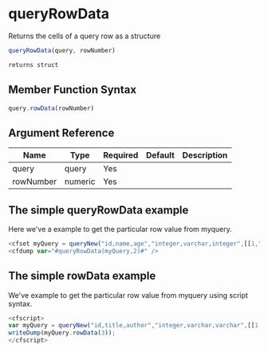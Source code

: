 # queryRowData

Returns the cells of a query row as a structure

```javascript
queryRowData(query, rowNumber)
```

```javascript
returns struct
```

## Member Function Syntax

```javascript
query.rowData(rowNumber)
```

## Argument Reference

| Name | Type | Required | Default | Description |
| --- | --- | --- | --- | --- |
| query | query | Yes |  |  |
| rowNumber | numeric | Yes |  |  |

## The simple queryRowData example

Here we've a example to get the particular row value from myquery.

```javascript
<cfset myQuery = queryNew("id,name,age","integer,varchar,integer",[[1,"Dharshini",20],[2,"Subash",18]])>
<cfdump var="#queryRowData(myQuery,2)#" />
```

## The simple rowData example

We've example to get the particular row value from myquery using script syntax.

```javascript
<cfscript>
var myQuery = queryNew("id,title,author","integer,varchar,varchar",[[1,"Charlottes Web","E.B. White"],[3,"The Outsiders","S.E. Hinton"],[4,"Mieko and the Fifth Treasure","Eleanor Coerr"]]);
writeDump(myQuery.rowData(3));
</cfscript>
```
